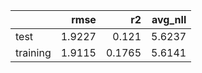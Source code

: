 |          |   rmse |     r2 |   avg_nll |
|:---------|-------:|-------:|----------:|
| test     | 1.9227 | 0.121  |    5.6237 |
| training | 1.9115 | 0.1765 |    5.6141 |
